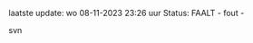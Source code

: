 laatste update: 
wo 08-11-2023 23:26   uur 
Status: FAALT - fout - 
<div class="service R">svn</div>